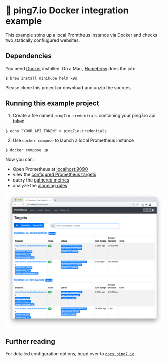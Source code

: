 # 🐳 ping7.io Docker integration example

This example spins up a local Promtheus instance via
Docker and checks two statically confiugured websites.

## Dependencies

You need [Docker](https://www.docker.com/get-started) installed.
On a Mac, [Homebrew](https://brew.sh/) does the job:

```
$ brew install minikube helm k9s
```

Please clone this project or download and unzip the sources.

## Running this example project

1. Create a file named `ping7io-credentials` containing your ping7.io api token

```shell
$ echo "YOUR_API_TOKEN" > ping7io-credentials
```

2. Use `docker compose` to launch a local Prometheus instance

```shell
$ docker compose up
```

Now you can:

* Open Prometheus at [localhost:9090](http://localhost:9090)
* view the [configured Prometheus targets](http://localhost:9090/targets)
* query the [gathered metrics](http://localhost:9090/graph?g0.expr=probe_success&g0.tab=1&g0.stacked=0&g0.show_exemplars=0&g0.range_input=1h)
* analyze the [alarming rules](http://localhost:9090/alerts)

![Prometheus Docker with ping7.io Blackboy Exporters configured](ping7_prometheus_docker.png)


## Further reading

For detailed configuration options, head over to
[`docs.ping7.io`](https://docs.ping7.io)
